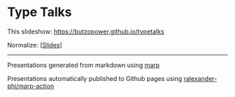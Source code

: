 # Type Talks

This slideshow: https://butzopower.github.io/typetalks

Normalize: [[Slides](presentations/normalize/normalize)]

---

Presentations generated from markdown using [marp](https://marp.app/)

Presentations automatically published to Github pages using [ralexander-phi/marp-action](https://github.com/ralexander-phi/marp-action)

